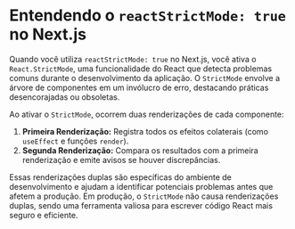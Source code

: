 # Entendendo o `reactStrictMode: true` no Next.js

Quando você utiliza `reactStrictMode: true` no Next.js, você ativa o `React.StrictMode`, uma funcionalidade do React que detecta problemas comuns durante o desenvolvimento da aplicação. O `StrictMode` envolve a árvore de componentes em um invólucro de erro, destacando práticas desencorajadas ou obsoletas.

Ao ativar o `StrictMode`, ocorrem duas renderizações de cada componente:

1. **Primeira Renderização:** Registra todos os efeitos colaterais (como `useEffect` e funções `render`).
2. **Segunda Renderização:** Compara os resultados com a primeira renderização e emite avisos se houver discrepâncias.

Essas renderizações duplas são específicas do ambiente de desenvolvimento e ajudam a identificar potenciais problemas antes que afetem a produção. Em produção, o `StrictMode` não causa renderizações duplas, sendo uma ferramenta valiosa para escrever código React mais seguro e eficiente.
